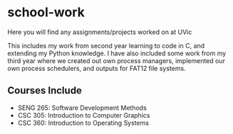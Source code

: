 # school-work
Here you will find any assignments/projects worked on at UVic

This includes my work from second year learning to code in C, and extending my Python knowledge. I have also included some work from my third year where we created out own process managers, implemented our own process schedulers, and outputs for FAT12 file systems.

## Courses Include
* SENG 265: Software Development Methods
* CSC 305: Introduction to Computer Graphics
* CSC 360: Introduction to Operating Systems
